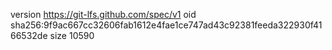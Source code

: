 version https://git-lfs.github.com/spec/v1
oid sha256:9f9ac667cc32606fab1612e4fae1ce747ad43c92381feeda322930f4166532de
size 10590
